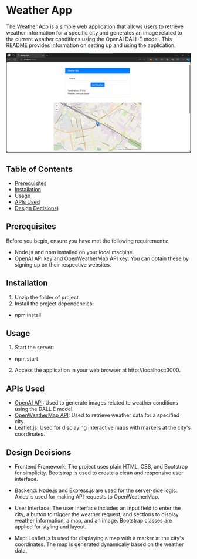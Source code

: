 # Weather App

The Weather App is a simple web application that allows users to retrieve weather information for a specific city and generates an image related to the current weather conditions using the OpenAI DALL·E model. This README provides information on setting up and using the application.

![Weather App Screenshot](screenshot.png)

## Table of Contents

- [Prerequisites](#prerequisites)
- [Installation](#installation)
- [Usage](#usage)
- [APIs Used](#apis-used)
- [Design Decisions](#design-decisions))

## Prerequisites

Before you begin, ensure you have met the following requirements:

- Node.js and npm installed on your local machine.
- OpenAI API key and OpenWeatherMap API key. You can obtain these by signing up on their respective websites.

## Installation

1. Unzip the folder of project
2. Install the project dependencies:
 - npm install

## Usage

1. Start the server:
 - npm start
2. Access the application in your web browser at http://localhost:3000.

## APIs Used

- [OpenAI API](https://beta.openai.com/docs/): Used to generate images related to weather conditions using the DALL·E model.
- [OpenWeatherMap API](https://openweathermap.org/api): Used to retrieve weather data for a specified city.
- [Leaflet.js](https://leafletjs.com/): Used for displaying interactive maps with markers at the city's coordinates.

## Design Decisions

 - Frontend Framework: The project uses plain HTML, CSS, and Bootstrap for simplicity. Bootstrap is used to create a clean and responsive user interface.

 - Backend: Node.js and Express.js are used for the server-side logic. Axios is used for making API requests to OpenWeatherMap.

 - User Interface: The user interface includes an input field to enter the city, a button to trigger the weather request, and sections to display weather information, a map, and an image. Bootstrap classes are applied for styling and layout.

 - Map: Leaflet.js is used for displaying a map with a marker at the city's coordinates. The map is generated dynamically based on the weather data.